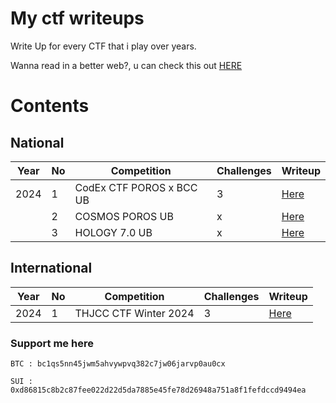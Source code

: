 # My ctf writeups
Write Up for every CTF that i play over years.

Wanna read in a better web?, u can check this out [HERE](https://zencipher.gitbook.io/home)

# Contents
## National
| Year | No | Competition | Challenges | Writeup |
| ---- | -- | ----------- | ---------- | ------- |
| 2024 | 1 | CodEx CTF POROS x BCC UB | 3 | [Here](CodEx%202024/README.md)
|      | 2 | COSMOS POROS UB | x | [Here](COSMOS%202024/README.md)
|      | 3 | HOLOGY 7.0 UB | x | [Here](HOLOGY%2H7.0)

## International
| Year | No | Competition | Challenges | Writeup |
| ---- | -- | ----------- | ---------- | ------- |
| 2024 | 1 | THJCC CTF Winter 2024 | 3 | [Here](International/)





### Support me here
```
BTC : bc1qs5nn45jwm5ahvywpvq382c7jw06jarvp0au0cx
```
```
SUI : 0xd86815c8b2c87fee022d22d5da7885e45fe78d26948a751a8f1fefdccd9494ea
```


<!--<a href='#'><img height='150px' src='https://cryptologos.cc/logos/sui-sui-logo.png?v=040'></a>
<a href='#'><img height='150px' src='https://cryptologos.cc/logos/bitcoin-btc-logo.png?v=040'></a>
